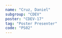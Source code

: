 ```yaml
---
name: "Cruz, Daniel"
subgroup: "CDEV"
poster: "CDEV-17"
tag: "Poster Presenter"
code: "PS02"
---
```

